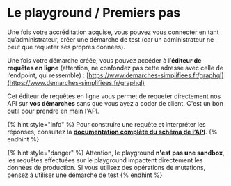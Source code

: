 # Le playground / Premiers pas

Une fois votre accréditation acquise, vous pouvez vous connecter en tant qu’administrateur, créer une démarche de test (car un administrateur ne peut que requeter ses propres données).

Une fois votre démarche créée, vous pouvez accéder à l’**éditeur de requêtes en ligne** (attention, ne confondez pas cette adresse avec celle de l’endpoint, qui ressemble) : [https://www.demarches-simplifiees.fr/graphql](https://www.demarches-simplifiees.fr/graphql)

Cet éditeur de requêtes en ligne vous permet de requeter directement nos API sur **vos démarches** sans que vous ayez a coder de client. C'est un bon outil pour prendre en main l'API.

{% hint style="info" %}
Pour construire une requête et interpréter les réponses, consultez la [**documentation complète du schéma de l’API**](https://www.demarches-simplifiees.fr/graphql/schema/).
{% endhint %}

{% hint style="danger" %}
Attention, le playground **n'est pas une sandbox**, les requêtes effectuées sur le playground impactent directement les données de production. Si vous utilisez des opérations de mutations, pensez à utiliser une démarche de test
{% endhint %}
